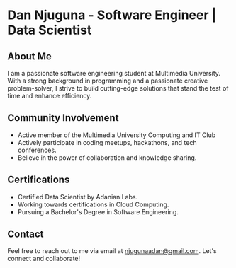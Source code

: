 # Dan Njuguna - Software Engineer | Data Scientist


## About Me
I am a passionate software engineering student at Multimedia University. With a strong background in programming and a passionate creative problem-solver, I strive to build cutting-edge solutions that stand the test of time and enhance efficiency.

## Community Involvement
- Active member of the Multimedia University Computing and IT Club
- Actively participate in coding meetups, hackathons, and tech conferences.
- Believe in the power of collaboration and knowledge sharing.

## Certifications
- Certified Data Scientist by Adanian Labs.
- Working towards certifications in Cloud Computing.
- Pursuing a Bachelor's Degree in Software Engineering.

## Contact
Feel free to reach out to me via email at [njugunaadan@gmail.com](mailto:njugunaadan@gmail.com). Let's connect and collaborate!
